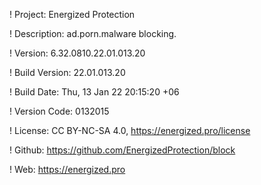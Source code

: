 ! Project: Energized Protection

! Description: ad.porn.malware blocking.

! Version: 6.32.0810.22.01.013.20

! Build Version: 22.01.013.20

! Build Date: Thu, 13 Jan 22 20:15:20 +06

! Version Code: 0132015

! License: CC BY-NC-SA 4.0, https://energized.pro/license

! Github: https://github.com/EnergizedProtection/block

! Web: https://energized.pro
